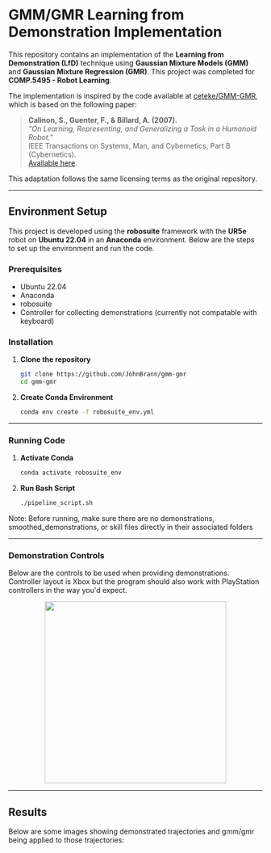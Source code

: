# GMM/GMR Learning from Demonstration Implementation

This repository contains an implementation of the **Learning from Demonstration (LfD)** technique using **Gaussian Mixture Models (GMM)** and **Gaussian Mixture Regression (GMR)**. This project was completed for **COMP.5495 - Robot Learning**.

The implementation is inspired by the code available at [ceteke/GMM-GMR](https://github.com/ceteke/GMM-GMR), which is based on the following paper:

> **Calinon, S., Guenter, F., & Billard, A. (2007).**  
> *"On Learning, Representing, and Generalizing a Task in a Humanoid Robot."*  
> IEEE Transactions on Systems, Man, and Cybernetics, Part B (Cybernetics).  
> [Available here](https://ieeexplore.ieee.org/document/4126276/).

This adaptation follows the same licensing terms as the original repository.

---

## Environment Setup

This project is developed using the **robosuite** framework with the **UR5e** robot on **Ubuntu 22.04** in an **Anaconda** environment. Below are the steps to set up the environment and run the code.

### Prerequisites

- Ubuntu 22.04
- Anaconda
- robosuite
- Controller for collecting demonstrations (currently not compatable with keyboard)

### Installation

1. **Clone the repository**  
   ```bash
   git clone https://github.com/JohnBrann/gmm-gmr
   cd gmm-gmr

2. **Create Conda Environment**
   ```bash
   conda env create -f robosuite_env.yml
---

### Running Code
1. **Activate Conda**
   ```bash
   conda activate robosuite_env
2. **Run Bash Script**  
   ```bash
   ./pipeline_script.sh
   
Note: Before running, make sure there are no demonstrations, smoothed_demonstrations, or skill files directly in their associated folders

---

### Demonstration Controls
Below are the controls to be used when providing demonstrations. Controller layout is Xbox but the program should also work with PlayStation controllers in the way you'd expect.

<p align="center">
  <img src="https://github.com/user-attachments/assets/b6d40da0-0977-4834-99cf-3e9248e3d472" width="360"/>
  <!--<p align="center">
    <em>Could put a caption here, probably don't need to tho</em>
  </p>-->
</p>

---

## Results
Below are some images showing demonstrated trajectories and gmm/gmr being applied to those trajectories:
